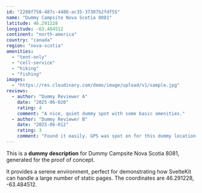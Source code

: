 ```yaml
---
id: "2288f750-487c-4486-ac35-37307b2fdf55"
name: "Dummy Campsite Nova Scotia 8081"
latitude: 46.291228
longitude: -63.484512
continent: "north-america"
country: "canada"
region: "nova-scotia"
amenities:
  - "tent-only"
  - "cell-service"
  - "hiking"
  - "fishing"
images:
  - "https://res.cloudinary.com/demo/image/upload/v1/sample.jpg"
reviews:
  - author: "Dummy Reviewer A"
    date: "2025-06-020"
    rating: 4
    comment: "A nice, quiet dummy spot with some basic amenities."
  - author: "Dummy Reviewer B"
    date: "2025-06-012"
    rating: 3
    comment: "Found it easily. GPS was spot on for this dummy location."
---
```


This is a **dummy description** for Dummy Campsite Nova Scotia 8081, generated for the proof of concept.

It provides a serene environment, perfect for demonstrating how SvelteKit can handle a large number of static pages. The coordinates are 46.291228, -63.484512.
